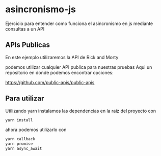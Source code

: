 # asincronismo-js
Ejercicio para entender como funciona el asincronismo en js mediante consultas a un API

## APIs Publicas
En este ejemplo utilizaremos la API de Rick and Morty

podemos utilizar cualquier API publica para nuestras pruebas
Aqui un repositorio en donde podemos encontrar opciones:

https://github.com/public-apis/public-apis

## Para utilizar

Utilizando yarn instalamos las dependencias en la raiz del proyecto con

```bash
yarn install
```

ahora podemos utilizarlo con
```bash
yarn callback
yarn promise
yarn async_await
```
